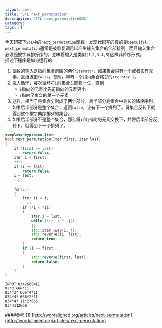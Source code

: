 ```yaml
---
layout: post
title: "STL next_permutation"
description: "STL next_permutation函数"
category: 
tags: []
---
```


今天研究下`STL`中的`next_permutation`函数，发现代码写的真的是`beatuiful`。`next_permutation`通常是被重复调用以产生输入集合的全部排列，而且输入集合必须是按字典排好序的，意味着输入是类似`[1,2,3,4,5]`这样非降序形式。  
描述下程序是如何运行的：  
1. 函数的输入是指向集合范围的两个`Iterator`，如果集合只有一个或者没有元素，直接返回`false`。否则，声明一个指向集合尾部的`Iterator i`。  
2. 进入循环，每次循环将`i`向集合头部移一位，直到  
	- `i`指向的元素比先前指向的元素更小  
	- `i`指向了集合的第一个元素  
3. 这样，相当于将集合分割成了两个部分，后半部分是集合中最长的降序序列。如果后半部分是整个集合，返回`false`，没有下一个排列了。将集合反转下就得到整个按字典序排列的集合。  
4. 如果后半部分不是整个集合，那么将`i`和`j`指向的元素交换下，并将后半部分反转下，就得到下一个排列了。  

```c++
template<typename Iter>
bool next_permutation(Iter first, Iter last)
{
    if (first == last)
        return false;
    Iter i = first;
    ++i;
    if (i == last)
        return false;
    i = last;
    --i;
        
    for(;;)
    {
        Iter ii = i;
        --i;
        if (*i < *ii)
        {
            Iter j = last;
            while (!(*i < *--j))
            {}
            std::iter_swap(i, j);
            std::reverse(ii, last);
            return true;
        }
        if (i == first)
        {
            std::reverse(first, last);
            return false;
        }
    }
}
```

`INPUT 8342666411`  
`8342 666411`  
`834*2* 666*4*11`  
`834*4* 666*2*11`  
`834*4* 11*2*666`  
`8344112666`  

####参考
[1] [http://wordaligned.org/articles/next-permutation](http://wordaligned.org/articles/next-permutation)
